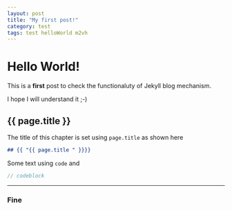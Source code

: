 ```yaml
---
layout: post
title: "My first post!"
category: test
tags: test helloWorld m2vh
---
```



# Hello World!

This is a **first** post to check the functionaluty of Jekyll blog mechanism.

I hope I will understand it ;-)

## {{ page.title }}

The title of this chapter is set using `page.title` as shown here

```markdown
## {{ "{{ page.title " }}}}
```

Some text using `code` and  

```csharp
// codeblock
```

---

### Fine